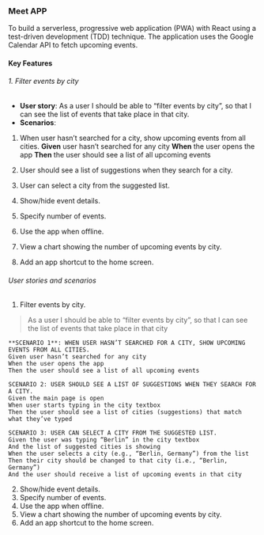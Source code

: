### Meet APP ###
To build a serverless, progressive web application (PWA) with React using a test-driven development (TDD) technique. The application uses the Google Calendar API to fetch upcoming events.
#### Key Features ####
###### 1. Filter events by city ######
- **User story**: As a user I should be able to “filter events by city”, so that I can see the list of events that take place in that city.
- **Scenarios**: 
1. When user hasn’t searched for a city, show upcoming events from all cities.
  **Given** user hasn’t searched for any city
  **When** the user opens the app
  **Then** the user should see a list of all upcoming events

2. User should see a list of suggestions when they search for a city.
3. User can select a city from the suggested list.


2. Show/hide event details.
3. Specify number of events.
4. Use the app when offline.
5. View a chart showing the number of upcoming events by city.
6. Add an app shortcut to the home screen.
###### User stories and scenarios ######
1. Filter events by city.
> As a user I should be able to “filter events by city”, so that I can see the list of events that take place in that city
```
**SCENARIO 1**: WHEN USER HASN’T SEARCHED FOR A CITY, SHOW UPCOMING EVENTS FROM ALL CITIES.
Given user hasn’t searched for any city
When the user opens the app
Then the user should see a list of all upcoming events

SCENARIO 2: USER SHOULD SEE A LIST OF SUGGESTIONS WHEN THEY SEARCH FOR A CITY.
Given the main page is open
When user starts typing in the city textbox
Then the user should see a list of cities (suggestions) that match what they’ve typed

SCENARIO 3: USER CAN SELECT A CITY FROM THE SUGGESTED LIST.
Given the user was typing “Berlin” in the city textbox
And the list of suggested cities is showing
When the user selects a city (e.g., “Berlin, Germany”) from the list
Then their city should be changed to that city (i.e., “Berlin, Germany”)
And the user should receive a list of upcoming events in that city

```
2. Show/hide event details.
3. Specify number of events.
4. Use the app when offline.
5. View a chart showing the number of upcoming events by city.
6. Add an app shortcut to the home screen.